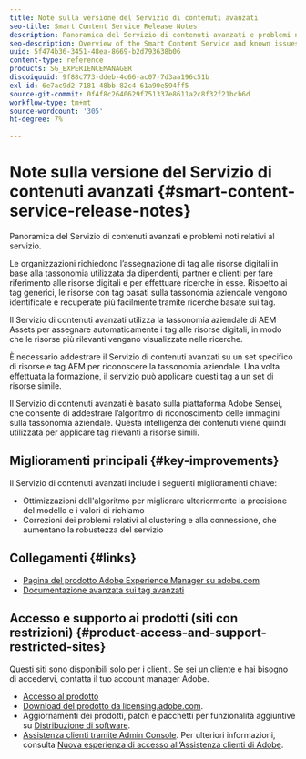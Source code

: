 ```yaml
---
title: Note sulla versione del Servizio di contenuti avanzati
seo-title: Smart Content Service Release Notes
description: Panoramica del Servizio di contenuti avanzati e problemi noti relativi al servizio.
seo-description: Overview of the Smart Content Service and known issues around the service.
uuid: 5f474b36-3451-48ea-8669-b2d793638b06
content-type: reference
products: SG_EXPERIENCEMANAGER
discoiquuid: 9f88c773-ddeb-4c66-ac07-7d3aa196c51b
exl-id: 6e7ac9d2-7181-48bb-82c4-61a90e594ff5
source-git-commit: 0f4f8c2640629f751337e8611a2c8f32f21bcb6d
workflow-type: tm+mt
source-wordcount: '305'
ht-degree: 7%

---
```


# Note sulla versione del Servizio di contenuti avanzati {#smart-content-service-release-notes}

Panoramica del Servizio di contenuti avanzati e problemi noti relativi al servizio.

Le organizzazioni richiedono l’assegnazione di tag alle risorse digitali in base alla tassonomia utilizzata da dipendenti, partner e clienti per fare riferimento alle risorse digitali e per effettuare ricerche in esse. Rispetto ai tag generici, le risorse con tag basati sulla tassonomia aziendale vengono identificate e recuperate più facilmente tramite ricerche basate sui tag.

Il Servizio di contenuti avanzati utilizza la tassonomia aziendale di AEM Assets per assegnare automaticamente i tag alle risorse digitali, in modo che le risorse più rilevanti vengano visualizzate nelle ricerche.

È necessario addestrare il Servizio di contenuti avanzati su un set specifico di risorse e tag AEM per riconoscere la tassonomia aziendale. Una volta effettuata la formazione, il servizio può applicare questi tag a un set di risorse simile.

Il Servizio di contenuti avanzati è basato sulla piattaforma Adobe Sensei, che consente di addestrare l’algoritmo di riconoscimento delle immagini sulla tassonomia aziendale. Questa intelligenza dei contenuti viene quindi utilizzata per applicare tag rilevanti a risorse simili.

## Miglioramenti principali {#key-improvements}

Il Servizio di contenuti avanzati include i seguenti miglioramenti chiave:

* Ottimizzazioni dell&#39;algoritmo per migliorare ulteriormente la precisione del modello e i valori di richiamo
* Correzioni dei problemi relativi al clustering e alla connessione, che aumentano la robustezza del servizio

## Collegamenti {#links}

* [Pagina del prodotto Adobe Experience Manager su adobe.com](https://www.adobe.com/marketing-cloud/experience-manager.html)
* [Documentazione avanzata sui tag avanzati](/help/assets/enhanced-smart-tags.md)

## Accesso e supporto ai prodotti (siti con restrizioni) {#product-access-and-support-restricted-sites}

Questi siti sono disponibili solo per i clienti. Se sei un cliente e hai bisogno di accedervi, contatta il tuo account manager Adobe.

* [Accesso al prodotto](https://login.experiencecloud.adobe.com/exc-content/login.html)
* [Download del prodotto da licensing.adobe.com](https://licensing.adobe.com/).
* Aggiornamenti dei prodotti, patch e pacchetti per funzionalità aggiuntive su [Distribuzione di software](https://experience.adobe.com/#/downloads/content/software-distribution/it/aem.html).
* [Assistenza clienti tramite Admin Console](https://adminconsole.adobe.com/). Per ulteriori informazioni, consulta [Nuova esperienza di accesso all’Assistenza clienti di Adobe](https://experienceleague.adobe.com/docs/customer-one/using/home.html).
